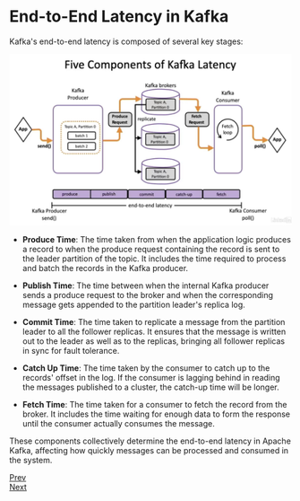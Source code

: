 # End-to-End Latency in Kafka

Kafka's end-to-end latency is composed of several key stages:

![endtoendlatencydiagram](./assets/endToEndLatency.png)

- **Produce Time**: The time taken from when the application logic produces a record to when the produce request containing the record is sent to the leader partition of the topic. It includes the time required to process and batch the records in the Kafka producer.

- **Publish Time**: The time between when the internal Kafka producer sends a produce request to the broker and when the corresponding message gets appended to the partition leader's replica log.

- **Commit Time**: The time taken to replicate a message from the partition leader to all the follower replicas. It ensures that the message is written out to the leader as well as to the replicas, bringing all follower replicas in sync for fault tolerance.

- **Catch Up Time**: The time taken by the consumer to catch up to the records' offset in the log. If the consumer is lagging behind in reading the messages published to a cluster, the catch-up time will be longer.

- **Fetch Time**: The time taken for a consumer to fetch the record from the broker. It includes the time waiting for enough data to form the response until the consumer actually consumes the message.

These components collectively determine the end-to-end latency in Apache Kafka, affecting how quickly messages can be processed and consumed in the system.

[Prev](03.KafkaOptimizationTheorem.md)<br>
[Next](05.TopicProducerConsumerSetup.md)


